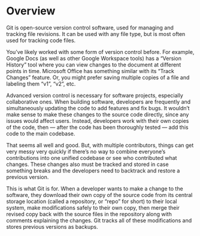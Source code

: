 # Overview

Git is open-source version control software, used for managing and tracking file revisions. It can be used with any file type, but is most often used for tracking code files.

You’ve likely worked with some form of version control before. For example, Google Docs (as well as other Google Workspace tools) has a “Version History” tool where you can view changes to the document at different points in time. Microsoft Office has something similar with its “Track Changes” feature. Or, you might prefer saving multiple copies of a file and labeling them “v1”, “v2”, etc.

Advanced version control is necessary for software projects, especially collaborative ones. When building software, developers are frequently and simultaneously updating the code to add features and fix bugs. It wouldn’t make sense to make these changes to the source code directly, since any issues would affect users. Instead, developers work with their own copies of the code, then — after the code has been thoroughly tested — add this code to the main codebase.

That seems all well and good. But, with multiple contributors, things can get very messy very quickly if there’s no way to combine everyone’s contributions into one unified codebase or see who contributed what changes. These changes also must be tracked and stored in case something breaks and the developers need to backtrack and restore a previous version.

This is what Git is for. When a developer wants to make a change to the software, they download their own copy of the source code from its central storage location (called a repository, or “repo” for short) to their local system, make modifications safely to their own copy, then merge their revised copy back with the source files in the repository along with comments explaining the changes. Git tracks all of these modifications and stores previous versions as backups.
